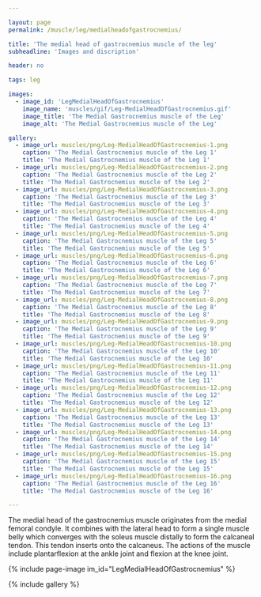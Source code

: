 ```yaml
---

layout: page
permalink: /muscle/leg/medialheadofgastrocnemius/

title: 'The medial head of gastrocnemius muscle of the leg'
subheadline: 'Images and discription'

header: no

tags: leg

images:
  - image_id: 'LegMedialHeadOfGastrocnemius'
    image_name: 'muscles/gif/Leg-MedialHeadOfGastrocnemius.gif'
    image_title: 'The Medial Gastrocnemius muscle of the Leg'
    image_alt: 'The Medial Gastrocnemius muscle of the Leg' 

gallery:
  - image_url: muscles/png/Leg-MedialHeadOfGastrocnemius-1.png
    caption: 'The Medial Gastrocnemius muscle of the Leg 1'
    title: 'The Medial Gastrocnemius muscle of the Leg 1'
  - image_url: muscles/png/Leg-MedialHeadOfGastrocnemius-2.png
    caption: 'The Medial Gastrocnemius muscle of the Leg 2'
    title: 'The Medial Gastrocnemius muscle of the Leg 2'
  - image_url: muscles/png/Leg-MedialHeadOfGastrocnemius-3.png
    caption: 'The Medial Gastrocnemius muscle of the Leg 3'
    title: 'The Medial Gastrocnemius muscle of the Leg 3'
  - image_url: muscles/png/Leg-MedialHeadOfGastrocnemius-4.png
    caption: 'The Medial Gastrocnemius muscle of the Leg 4'
    title: 'The Medial Gastrocnemius muscle of the Leg 4'
  - image_url: muscles/png/Leg-MedialHeadOfGastrocnemius-5.png
    caption: 'The Medial Gastrocnemius muscle of the Leg 5'
    title: 'The Medial Gastrocnemius muscle of the Leg 5'
  - image_url: muscles/png/Leg-MedialHeadOfGastrocnemius-6.png
    caption: 'The Medial Gastrocnemius muscle of the Leg 6'
    title: 'The Medial Gastrocnemius muscle of the Leg 6'
  - image_url: muscles/png/Leg-MedialHeadOfGastrocnemius-7.png
    caption: 'The Medial Gastrocnemius muscle of the Leg 7'
    title: 'The Medial Gastrocnemius muscle of the Leg 7'
  - image_url: muscles/png/Leg-MedialHeadOfGastrocnemius-8.png
    caption: 'The Medial Gastrocnemius muscle of the Leg 8'
    title: 'The Medial Gastrocnemius muscle of the Leg 8'
  - image_url: muscles/png/Leg-MedialHeadOfGastrocnemius-9.png
    caption: 'The Medial Gastrocnemius muscle of the Leg 9'
    title: 'The Medial Gastrocnemius muscle of the Leg 9'
  - image_url: muscles/png/Leg-MedialHeadOfGastrocnemius-10.png
    caption: 'The Medial Gastrocnemius muscle of the Leg 10'
    title: 'The Medial Gastrocnemius muscle of the Leg 10'
  - image_url: muscles/png/Leg-MedialHeadOfGastrocnemius-11.png
    caption: 'The Medial Gastrocnemius muscle of the Leg 11'
    title: 'The Medial Gastrocnemius muscle of the Leg 11'
  - image_url: muscles/png/Leg-MedialHeadOfGastrocnemius-12.png
    caption: 'The Medial Gastrocnemius muscle of the Leg 12'
    title: 'The Medial Gastrocnemius muscle of the Leg 12'
  - image_url: muscles/png/Leg-MedialHeadOfGastrocnemius-13.png
    caption: 'The Medial Gastrocnemius muscle of the Leg 13'
    title: 'The Medial Gastrocnemius muscle of the Leg 13'
  - image_url: muscles/png/Leg-MedialHeadOfGastrocnemius-14.png
    caption: 'The Medial Gastrocnemius muscle of the Leg 14'
    title: 'The Medial Gastrocnemius muscle of the Leg 14'
  - image_url: muscles/png/Leg-MedialHeadOfGastrocnemius-15.png
    caption: 'The Medial Gastrocnemius muscle of the Leg 15'
    title: 'The Medial Gastrocnemius muscle of the Leg 15'
  - image_url: muscles/png/Leg-MedialHeadOfGastrocnemius-16.png
    caption: 'The Medial Gastrocnemius muscle of the Leg 16'
    title: 'The Medial Gastrocnemius muscle of the Leg 16'

---
```


The medial head of the gastrocnemius muscle originates from the medial femoral condyle. It combines with the lateral head to form a single muscle belly which converges with the soleus muscle distally to form the calcaneal tendon. This tendon inserts onto the calcaneus. The actions of the muscle include plantarflexion at the ankle joint and flexion at the knee joint.

{% include page-image im_id="LegMedialHeadOfGastrocnemius" %}

{% include gallery %}